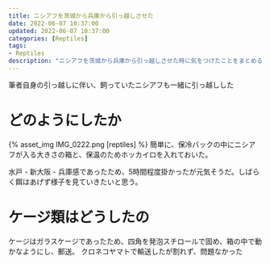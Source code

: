```yaml
---
title: ニシアフを茨城から兵庫から引っ越しさせた
date: 2022-06-07 10:37:00
updated: 2022-06-07 10:37:00
categories: [Reptiles]
tags:
- Reptiles
description: "ニシアフを茨城から兵庫から引っ越しさせた時に気をつけたことをまとめる"
---
```


筆者自身の引っ越しに伴い、飼っていたニシアフも一緒に引っ越しした

# どのようにしたか
{% asset_img IMG_0222.png [reptiles] %}
簡単に、保冷バックの中にニシアフが入る大きさの箱と、保温のためホッカイロを入れておいた。

水戸 - 新大阪 - 兵庫感であったため、5時間程度掛かったが元気そうだ。しばらく餌はあげず様子を見ていきたいと思う。

# ケージ類はどうしたの
ケージはガラスケージであったため、四角を発泡スチロールで固め、箱の中で動かなようにし、郵送。
クロネコヤマトで輸送したが割れず、問題なかった